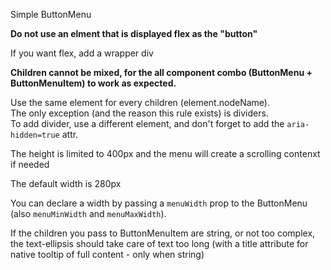 Simple ButtonMenu

**Do not use an elment that is displayed flex as the "button"**

If you want flex, add a wrapper div


**Children cannot be mixed, for the all component combo (ButtonMenu + ButtonMenuItem) to work as expected.**

Use the same element for every children (element.nodeName).  
The only exception (and the reason this rule exists) is dividers.  
To add divider, use a different element, and don't forget to add the `aria-hidden=true` attr.  


The height is limited to 400px and the menu will create a scrolling contenxt if needed


The default width is 280px 

You can declare a width by passing a `menuWidth` prop to the ButtonMenu (also `menuMinWidth` and `menuMaxWidth`).

If the children you pass to ButtonMenuItem are string, or not too complex, the text-ellipsis should take care of text too long (with a title attribute for native tooltip of full content - only when string)


